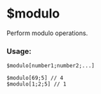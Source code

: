 # $modulo

Perform modulo operations.

### Usage:

```plain
$modulo[number1;number2;...]

$modulo[69;5] // 4
$modulo[1;2;5] // 1
```
